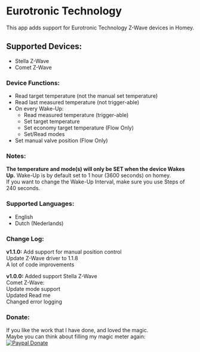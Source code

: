 # Eurotronic Technology
This app adds support for Eurotronic Technology Z-Wave devices in Homey.

## Supported Devices:
+ Stella Z-Wave
+ Comet Z-Wave

### Device Functions:
+ Read target temperature (not the manual set temperature)
+ Read last measured temperature (not trigger-able)
+ On every Wake-Up:
  - Read measured temperature (trigger-able)
  - Set target temperature
  - Set economy target temperature (Flow Only)
  - Set/Read modes
+ Set manual valve position (Flow Only)

### Notes:
**The temperature and mode(s) will only be SET when the device Wakes Up.**
Wake-Up is by default set to 1 hour (3600 seconds) on homey.  
If you want to change the Wake-Up Interval, make sure you use Steps of 240 seconds.

### Supported Languages:
* English
* Dutch (Nederlands)

### Change Log:
**v1.1.0:**
Add support for manual position control  
Update Z-Wave driver to 1.1.8  
A lot of code improvements

**v1.0.0:**
Added support Stella Z-Wave  
Comet Z-Wave:  
Update mode support  
Updated Read me  
Changed error logging

### Donate:
If you like the work that I have done, and loved the magic.  
Maybe you can think about filling my magic meter again:  
[![Paypal Donate](https://www.paypalobjects.com/en_US/i/btn/btn_donate_LG.gif)](https://www.paypal.com/cgi-bin/webscr?cmd=_s-xclick&hosted_button_id=CH7AVGUY9KEQJ)
